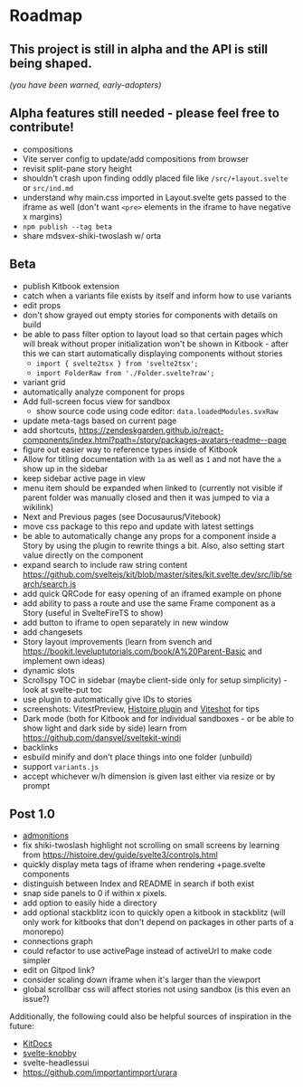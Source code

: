 # Roadmap

## This project is still in alpha and the API is still being shaped.
*(you have been warned, early-adopters)*

## Alpha features still needed - please feel free to contribute!
- compositions
- Vite server config to update/add compositions from browser
- revisit split-pane story height
- shouldn't crash upon finding oddly placed file like `/src/+layout.svelte` or `src/ind.md`
- understand why main.css imported in Layout.svelte gets passed to the iframe as well (don't want `<pre>` elements in the iframe to have negative x margins)
- `npm publish --tag beta`
- share mdsvex-shiki-twoslash w/ orta

## Beta
- publish Kitbook extension
- catch when a variants file exists by itself and inform how to use variants
- edit props 
- don't show grayed out empty stories for components with details on build
- be able to pass filter option to layout load so that certain pages which will break without proper initialization won't be shown in Kitbook - after this we can start automatically displaying components without stories
  - `import { svelte2tsx } from 'svelte2tsx';`
  - `import FolderRaw from './Folder.svelte?raw';`
- variant grid
- automatically analyze component for props
- Add full-screen focus view for sandbox
  - show source code using code editor: `data.loadedModules.svxRaw` <!-- i-tabler-code"-->
- update meta-tags based on current page
- add shortcuts, https://zendeskgarden.github.io/react-components/index.html?path=/story/packages-avatars-readme--page
- figure out easier way to reference types inside of Kitbook
- Allow for titling documentation with `1a` as well as `1` and not have the `a` show up in the sidebar
- keep sidebar active page in view
- menu item should be expanded when linked to (currently not visible if parent folder was manually closed and then it was jumped to via a wikilink)
- Next and Previous pages (see Docusaurus/Vitebook)
- move css package to this repo and update with latest settings
- be able to automatically change any props for a component inside a Story by using the plugin to rewrite things a bit. Also, also setting start value directly on the component
- expand search to include raw string content https://github.com/sveltejs/kit/blob/master/sites/kit.svelte.dev/src/lib/search/search.js
- add quick QRCode for easy opening of an iframed example on phone
- add ability to pass a route and use the same Frame component as a Story (useful in SvelteFireTS to show)
- add button to iframe to open separately in new window
- add changesets
- Story layout improvements (learn from svench and https://bookit.leveluptutorials.com/book/A%20Parent-Basic and implement own ideas)
- dynamic slots
- Scrollspy TOC in sidebar (maybe client-side only for setup simplicity) - look at svelte-put toc
- use plugin to automatically give IDs to stories
- screenshots: VitestPreview, [Histoire plugin](https://github.com/histoire-dev/histoire/tree/main/packages/histoire-plugin-screenshot) and [Viteshot](https://viteshot.com/) for tips
- Dark mode (both for Kitbook and for individual sandboxes - or be able to show light and dark side by side) learn from https://github.com/dansvel/sveltekit-windi
- backlinks
- esbuild minify and don't place things into one folder (unbuild)
- support `variants.js`
- accept whichever w/h dimension is given last either via resize or by prompt

## Post 1.0
- [admonitions](https://docusaurus.io/docs/markdown-features/admonitions)
- fix shiki-twoslash highlight not scrolling on small screens by learning from https://histoire.dev/guide/svelte3/controls.html
- quickly display meta tags of iframe when rendering +page.svelte components
- distinguish between Index and README in search if both exist
- snap side panels to 0 if within x pixels.
- add option to easily hide a directory
- add optional stackblitz icon to quickly open a kitbook in stackblitz (will only work for kitbooks that don't depend on packages in other parts of a monorepo) 
- connections graph
- could refactor to use activePage instead of activeUrl to make code simpler
- edit on Gitpod link?
- consider scaling down iframe when it's larger than the viewport
- global scrollbar css will affect stories not using sandbox (is this even an issue?)

 Additionally, the following could also be helpful sources of inspiration in the future:

- [KitDocs](https://kit-docs.svelteness.dev/) 
- [svelte-knobby](https://github.com/Rich-Harris/svelte-knobby)
- svelte-headlessui
- https://github.com/importantimport/urara
